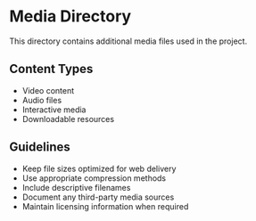 # Media Directory

This directory contains additional media files used in the project.

## Content Types

- Video content
- Audio files
- Interactive media
- Downloadable resources

## Guidelines

- Keep file sizes optimized for web delivery
- Use appropriate compression methods
- Include descriptive filenames
- Document any third-party media sources
- Maintain licensing information when required